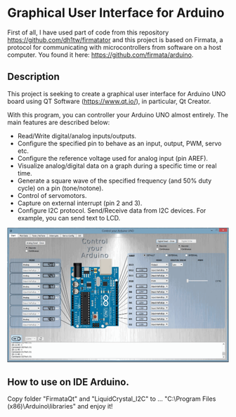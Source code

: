 # Graphical User Interface for Arduino

First of all, I have used part of code from this repository https://github.com/dh1tw/firmatator and this project is based on Firmata, a protocol for communicating with microcontrollers from software on a host computer. You found it here: https://github.com/firmata/arduino.

## Description

This project is seeking to create a graphical user interface for Arduino UNO board using QT Software (https://www.qt.io/), in particular, Qt Creator.

With this program, you can controller your Arduino UNO almost entirely. The main features are described below:

* Read/Write digital/analog inputs/outputs.
* Configure the specified pin to behave as an input, output, PWM, servo etc.
* Configure the reference voltage used for analog input (pin AREF).
* Visualize analog/digital data on a graph during a specific time or real time.
* Generate a square wave of the specified frequency (and 50% duty cycle) on a pin (tone/notone).
* Control of servomotors.
* Capture on external interrupt (pin 2 and 3).
* Configure I2C protocol. Send/Receive data from I2C devices. For example, you can send text to LCD.

![Alt Text](https://github.com/SergioPA91/ControlYourArduino/blob/master/ControlYourArduino.gif)

## How to use on IDE Arduino.

Copy folder "FirmataQt" and "LiquidCrystal_I2C" to ... "C:\Program Files (x86)\Arduino\libraries" and enjoy it!

